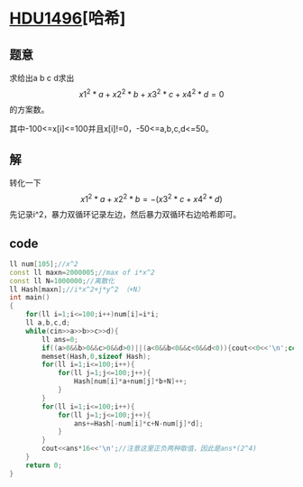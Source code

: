 # [HDU1496](https://acm.hdu.edu.cn/showproblem.php?pid=1496)[哈希]

## 题意

求给出a b c d求出
$$
x1^2*a+x2^2*b+x3^2*c+x4^2*d=0
$$
的方案数。

其中-100<=x[i]<=100并且x[i]!=0，-50<=a,b,c,d<=50。

## 解

转化一下
$$
x1^2*a+x2^2*b=-(x3^2*c+x4^2*d)
$$
先记录i^2，暴力双循环记录左边，然后暴力双循环右边哈希即可。

## code

```c++
ll num[105];//x^2
const ll maxn=2000005;//max of i*x^2
const ll N=1000000;//离散化
ll Hash[maxn];//i*x^2+j*y^2 （+N）
int main()
{
    for(ll i=1;i<=100;i++)num[i]=i*i;
    ll a,b,c,d;
    while(cin>>a>>b>>c>>d){
        ll ans=0;
        if((a>0&&b>0&&c>0&&d>0)||(a<0&&b<0&&c<0&&d<0)){cout<<0<<'\n';continue;}
        memset(Hash,0,sizeof Hash);
        for(ll i=1;i<=100;i++){
            for(ll j=1;j<=100;j++){
                Hash[num[i]*a+num[j]*b+N]++;
            }
        }
        for(ll i=1;i<=100;i++){
            for(ll j=1;j<=100;j++){
                ans+=Hash[-num[i]*c+N-num[j]*d];
            }
        }
        cout<<ans*16<<'\n';//注意这里正负两种取值，因此是ans*(2^4)
    }
    return 0;
}
```

